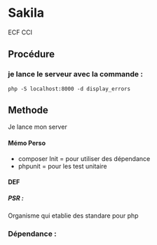 # Sakila
ECF CCI
<h2>Procédure</h2>

<h3>je lance le serveur avec la commande : </h3>
<code>php -S localhost:8000 -d display_errors </code>

<h2>Methode</h2>
<p>Je lance mon server</p>

<h4>Mémo Perso</h4>

- composer Init = pour utiliser des dépendance 
- phpunit = pour les test unitaire


#### DEF
##### PSR :
Organisme qui etablie des standare pour php
 


### Dépendance : 